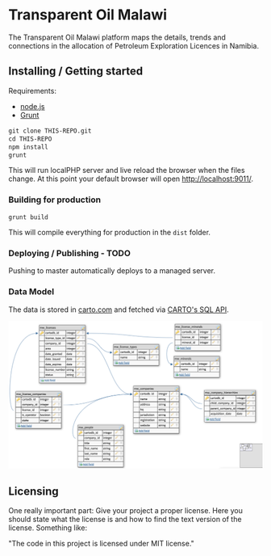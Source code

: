 # Transparent Oil Malawi

The Transparent Oil Malawi platform maps the details, trends and connections in the allocation of Petroleum Exploration Licences in Namibia.

## Installing / Getting started

Requirements:

* [node.js](https://nodejs.org/en/)
* [Grunt](http://gruntjs.com/getting-started)

```shell
git clone THIS-REPO.git
cd THIS-REPO
npm install
grunt
```

This will run localPHP server and live reload the browser when the files change. At this point your default browser will open [http://localhost:9011/](http://localhost:9011/).

### Building for production

```shell
grunt build
```

This will compile everything for production in the `dist` folder.


### Deploying / Publishing - TODO

Pushing to master automatically deploys to a managed server.

### Data Model
The data is stored in [carto.com](http://carto.com) and fetched via [CARTO's SQL API](https://carto.com/docs/carto-engine/sql-api/).

![alt tag](images/data-model.png "The data model.")


## Licensing

One really important part: Give your project a proper license. Here you should
state what the license is and how to find the text version of the license.
Something like:

"The code in this project is licensed under MIT license."
